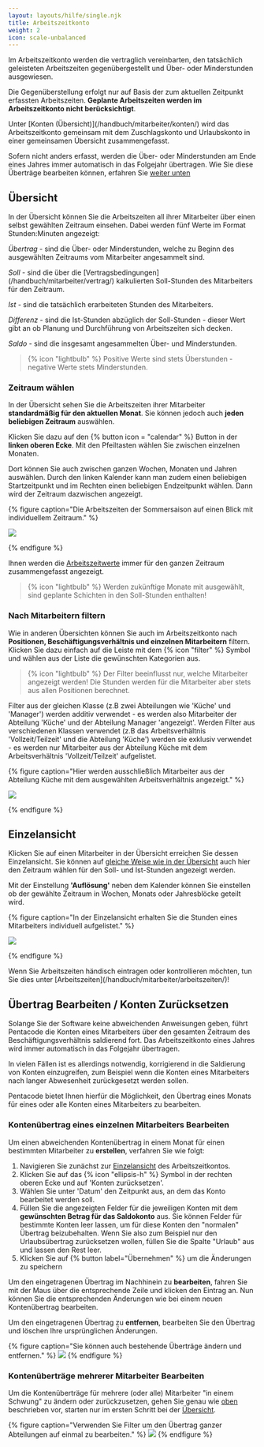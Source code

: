 ```yaml
---
layout: layouts/hilfe/single.njk
title: Arbeitszeitkonto
weight: 2
icon: scale-unbalanced
---
```


Im Arbeitszeitkonto werden die vertraglich vereinbarten, den tatsächlich geleisteten Arbeitszeiten gegenübergestellt und Über- oder Minderstunden ausgewiesen.

Die Gegenüberstellung erfolgt nur auf Basis der zum aktuellen Zeitpunkt erfassten Arbeitszeiten. **Geplante Arbeitszeiten werden im Arbeitszeitkonto nicht berücksichtigt**.

Unter [Konten (Übersicht)]\(/handbuch/mitarbeiter/konten/) wird das Arbeitszeitkonto gemeinsam mit dem Zuschlagskonto und Urlaubskonto in einer gemeinsamen Übersicht zusammengefasst. 

Sofern nicht anders erfasst, werden die Über- oder Minderstunden am Ende eines Jahres immer automatisch in das Folgejahr übertragen. Wie Sie diese Überträge bearbeiten können, erfahren Sie [weiter unten](#übertrag-bearbeiten--konten-zurücksetzen)

## Übersicht

In der Übersicht können Sie die Arbeitszeiten all ihrer Mitarbeiter über einen selbst gewählten Zeitraum einsehen. Dabei werden fünf Werte im Format Stunden:Minuten angezeigt:

*Übertrag -* sind die Über- oder Minderstunden, welche zu Beginn des ausgewählten Zeitraums vom Mitarbeiter angesammelt sind. 

*Soll -* sind die über die [Vertragsbedingungen]\(/handbuch/mitarbeiter/vertrag/) kalkulierten Soll-Stunden des Mitarbeiters für den Zeitraum. 

*Ist -* sind die tatsächlich erarbeiteten Stunden des Mitarbeiters.

*Differenz -* sind die Ist-Stunden abzüglich der Soll-Stunden - dieser Wert gibt an ob Planung und Durchführung von Arbeitszeiten sich decken. 

*Saldo -* sind die insgesamt angesammelten Über- und Minderstunden.

> {% icon "lightbulb" %} Positive Werte sind stets Überstunden - negative Werte stets Minderstunden.

### Zeitraum wählen

In der Übersicht sehen Sie die Arbeitszeiten ihrer Mitarbeiter **standardmäßig für den aktuellen Monat**. Sie können jedoch auch **jeden beliebigen Zeitraum** auswählen.

Klicken Sie dazu auf den {% button icon = "calendar" %} Button in der **linken oberen Ecke**. Mit den Pfeiltasten wählen Sie zwischen einzelnen Monaten. 

Dort können Sie auch zwischen ganzen Wochen, Monaten und Jahren auswählen. Durch den linken Kalender kann man zudem einen beliebigen Startzeitpunkt und im Rechten einen beliebigen Endzeitpunkt wählen. Dann wird der Zeitraum dazwischen angezeigt. 

{% figure caption="Die Arbeitszeiten der Sommersaison auf einen Blick mit individuellem Zeitraum." %}

<img src="zeitraum_waehlen.gif"/>

{% endfigure %}

Ihnen werden die [Arbeitszeitwerte](#übersicht) immer für den ganzen Zeitraum zusammengefasst angezeigt. 

> {% icon "lightbulb" %} Werden zukünftige Monate mit ausgewählt, sind geplante Schichten in den Soll-Stunden enthalten!

### Nach Mitarbeitern filtern

Wie in anderen Übersichten können Sie auch im Arbeitszeitkonto nach **Positionen, Beschäftigungsverhältnis und einzelnen Mitarbeitern** filtern. Klicken Sie dazu einfach auf die Leiste mit dem {% icon "filter" %} Symbol und wählen aus der Liste die gewünschten Kategorien aus. 

> {% icon "lightbulb" %} Der Filter beeinflusst nur, welche Mitarbeiter angezeigt werden! Die Stunden werden für die Mitarbeiter aber stets aus allen Positionen berechnet. 

Filter aus der gleichen Klasse (z.B zwei Abteilungen wie 'Küche' und 'Manager') werden additiv verwendet - es werden also Mitarbeiter der Abteilung 'Küche' und der Abteilung Manager 'angezeigt'. Werden Filter aus verschiedenen Klassen verwendet (z.B das Arbeitsverhältnis 'Vollzeit/Teilzeit' und die Abteilung 'Küche') werden sie exklusiv verwendet - es werden nur Mitarbeiter aus der Abteilung Küche mit dem Arbeitsverhältnis 'Vollzeit/Teilzeit' aufgelistet.

{% figure caption="Hier werden ausschließlich Mitarbeiter aus der Abteilung Küche mit dem ausgewählten Arbeitsverhältnis angezeigt." %}

<img src="arbeitszeitkonto_filter.png"/>

{% endfigure %}


## Einzelansicht

Klicken Sie auf einen Mitarbeiter in der Übersicht erreichen Sie dessen Einzelansicht. Sie können auf [gleiche Weise wie in der Übersicht](#zeitraum-wählen) auch hier den Zeitraum wählen für den Soll- und Ist-Stunden angezeigt werden. 

Mit der Einstellung **'Auflösung'** neben dem Kalender können Sie einstellen ob der gewählte Zeitraum in Wochen, Monats oder Jahresblöcke geteilt wird. 

{% figure caption="In der Einzelansicht erhalten Sie die Stunden eines Mitarbeiters individuell aufgelistet." %}

<img src="einzelansicht_arbeitszeitkonto.png"/>

{% endfigure %}

Wenn Sie Arbeitszeiten händisch eintragen oder kontrollieren möchten, tun Sie dies unter [Arbeitszeiten]\(/handbuch/mitarbeiter/arbeitszeiten/)!


## Übertrag Bearbeiten / Konten Zurücksetzen

Solange Sie der Software keine abweichenden Anweisungen geben, führt Pentacode
die Konten eines Mitarbeiters über den gesamten Zeitraum des
Beschäftigungsverhältnis saldierend fort. Das Arbeitszeitkonto eines Jahres wird
immer automatisch in das Folgejahr übertragen.

In vielen Fällen ist es allerdings notwendig, korrigierend in die Saldierung von
Konten einzugreifen, zum Beispiel wenn die Konten eines Mitarbeiters nach langer
Abwesenheit zurückgesetzt werden sollen.

Pentacode bietet Ihnen hierfür die Möglichkeit, den Übertrag eines Monats für
eines oder alle Konten eines Mitarbeiters zu bearbeiten.

### Kontenübertrag eines einzelnen Mitarbeiters Bearbeiten

Um einen abweichenden Kontenübertrag in einem Monat für einen bestimmten Mitarbeiter zu **erstellen**, verfahren Sie wie folgt:

1. Navigieren Sie zunächst zur [Einzelansicht](#einzelansicht) des Arbeitszeitkontos.
2. Klicken Sie auf das {% icon "ellipsis-h" %} Symbol in der rechten oberen Ecke
   und auf 'Konten zurücksetzen'.
3. Wählen Sie unter 'Datum' den Zeitpunkt aus, an dem das Konto bearbeitet werden soll.
4. Füllen Sie die angezeigten Felder für die jeweiligen Konten mit dem
   **gewünschten Betrag für das Saldokonto** aus. Sie können Felder für bestimmte Konten leer lassen,
   um für diese Konten den "normalen" Übertrag beizubehalten. Wenn Sie also zum
   Beispiel nur den Urlaubsübertrag zurücksetzen wollen, füllen Sie die Spalte
   "Urlaub" aus und lassen den Rest leer.
5. Klicken Sie auf {% button label="Übernehmen" %} um die Änderungen zu speichern

Um den eingetragenen Übertrag im Nachhinein zu **bearbeiten**, fahren Sie mit
der Maus über die entsprechende Zeile und klicken den Eintrag an. Nun können Sie
die entsprechenden Änderungen wie bei einem neuen Kontenübertrag bearbeiten.

Um den eingetragenen Übertrag zu **entfernen**, bearbeiten Sie den Übertrag und löschen Ihre ursprünglichen Änderungen.

{% figure caption="Sie können auch bestehende Überträge ändern und entfernen." %}
<img src="uebertrag_einzel.gif" />
{% endfigure %}

### Kontenüberträge mehrerer Mitarbeiter Bearbeiten

Um die Kontenüberträge für mehrere (oder alle) Mitarbeiter "in einem Schwung" zu ändern oder zurückzusetzen, gehen Sie genau wie [oben](#kontenübertrag-eines-einzelnen-mitarbeiters-bearbeiten) beschrieben vor, starten nur im ersten Schritt bei der [Übersicht](#übersicht).

{% figure caption="Verwenden Sie Filter um den Übertrag ganzer Abteilungen auf einmal zu bearbeiten." %}
<img src="uebertrag_mehrfach.gif" />
{% endfigure %}
